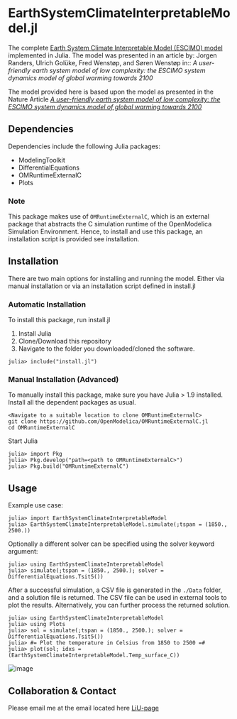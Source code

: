 # EarthSystemClimateInterpretableModel.jl
The complete [Earth System Climate Interpretable Model (ESCIMO) model](https://esd.copernicus.org/articles/7/831/2016/) implemented in Julia.
The model was presented in an article by: Jorgen Randers, Ulrich Golüke, Fred Wenstøp, and Søren Wenstøp in::
*A user-friendly earth system model of low complexity: the ESCIMO system dynamics model of global warming towards 2100*

The model provided here is based upon the model as presented in the Nature Article
*[A user-friendly earth system model of low complexity: the ESCIMO system dynamics model of global warming towards 2100](https://www.nature.com/articles/s41598-020-75481-z)*

## Dependencies
Dependencies include the following Julia packages:
- ModelingToolkit
- DifferentialEquations
- OMRuntimeExternalC
- Plots

### Note
This package makes use of `OMRuntimeExternalC`, which is an external package
that abstracts the C simulation runtime of the OpenModelica Simulation Environment.
Hence, to install and use this package, an installation script is provided see installation.

## Installation
There are two main options for installing and running the model.
Either via manual installation or via an installation script defined in install.jl

### Automatic Installation
To install this package, run install.jl

1. Install Julia
2. Clone/Download this repository
3. Navigate to the folder you downloaded/cloned the software.

```
julia> include("install.jl")
```

### Manual Installation (Advanced)
To manually install this package, make sure you have Julia > 1.9 installed.
Install all the dependent packages as usual.

```
<Navigate to a suitable location to clone OMRuntimeExternalC>
git clone https://github.com/OpenModelica/OMRuntimeExternalC.jl
cd OMRuntimeExternalC
```

Start Julia
```
julia> import Pkg
julia> Pkg.develop("path=<path to OMRuntimeExternalC>")
julia> Pkg.build("OMRuntimeExternalC")
```

## Usage

Example use case:
```
julia> import EarthSystemClimateInterpretableModel
julia> EarthSystemClimateInterpretableModel.simulate(;tspan = (1850., 2500.))
```
Optionally a different solver can be specified using the solver keyword argument:
```
julia> using EarthSystemClimateInterpretableModel
julia> simulate(;tspan = (1850., 2500.); solver = DifferentialEquations.Tsit5())
```

After a successful simulation, a CSV file is generated in the `./Data` folder, and a solution file is returned.
The CSV file can be used in external tools to plot the results. Alternatively, you can further process the returned solution.

```
julia> using EarthSystemClimateInterpretableModel
julia> using Plots
julia> sol = simulate(;tspan = (1850., 2500.); solver = DifferentialEquations.Tsit5())
julia> #= Plot the temperature in Celsius from 1850 to 2500 =#
julia> plot(sol; idxs = (EarthSystemClimateInterpretableModel.Temp_surface_C))
```

![image](https://github.com/JKRT/ESCIMO.jl/assets/8775827/57fcd86c-411d-4bc4-92be-68609acc5633)


## Collaboration & Contact
Please email me at the email located here [LiU-page](https://liu.se/en/employee/johti17)
